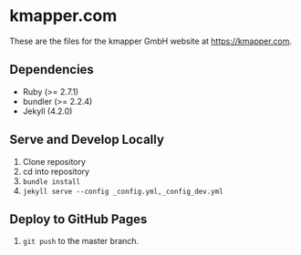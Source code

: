 # kmapper.com

These are the files for the kmapper GmbH website at https://kmapper.com. 

## Dependencies

- Ruby (>= 2.7.1) 
- bundler (>= 2.2.4)
- Jekyll (4.2.0)

## Serve and Develop Locally

1. Clone repository
1. cd into repository
1. ``bundle install``
1. ``jekyll serve --config _config.yml,_config_dev.yml``

## Deploy to GitHub Pages

1. ``git push`` to the master branch.
